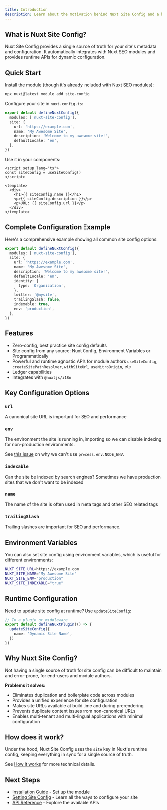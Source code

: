 ```yaml
---
title: Introduction
description: Learn about the motivation behind Nuxt Site Config and a bit about how it works.
---
```


## What is Nuxt Site Config?

Nuxt Site Config provides a single source of truth for your site's metadata and configuration. It automatically integrates with Nuxt SEO modules and provides runtime APIs for dynamic configuration.

## Quick Start

Install the module (though it's already included with Nuxt SEO modules):

```bash
npx nuxi@latest module add site-config
```

Configure your site in `nuxt.config.ts`:

```ts
export default defineNuxtConfig({
  modules: ['nuxt-site-config'],
  site: {
    url: 'https://example.com',
    name: 'My Awesome Site',
    description: 'Welcome to my awesome site!',
    defaultLocale: 'en',
  },
})
```

Use it in your components:

```vue
<script setup lang="ts">
const siteConfig = useSiteConfig()
</script>

<template>
  <div>
    <h1>{{ siteConfig.name }}</h1>
    <p>{{ siteConfig.description }}</p>
    <p>URL: {{ siteConfig.url }}</p>
  </div>
</template>
```

## Complete Configuration Example

Here's a comprehensive example showing all common site config options:

```ts
export default defineNuxtConfig({
  modules: ['nuxt-site-config'],
  site: {
    url: 'https://example.com',
    name: 'My Awesome Site',
    description: 'Welcome to my awesome site!',
    defaultLocale: 'en',
    identity: {
      type: 'Organization',
    },
    twitter: '@mysite',
    trailingSlash: false,
    indexable: true,
    env: 'production',
  },
})
```

## Features

- Zero-config, best practice site config defaults
- Site config from any source: Nuxt Config, Environment Variables or Programmatically
- Powerful and runtime agnostic APIs for module authors `useSiteConfig`, `createSitePathResolver`, `withSiteUrl`, `useNitroOrigin`, etc
- Ledger capabilities
- Integrates with `@nuxtjs/i18n`

## Key Configuration Options

### `url`

A canonical site URL is important for SEO and performance

### `env`

The environment the site is running in, importing so we can disable indexing for non-production environments.

See [this issue](https://github.com/nuxt/nuxt/issues/19819) on why we can't use `process.env.NODE_ENV`.

### `indexable`

Can the site be indexed by search engines? Sometimes we have production sites that we don't want to be indexed.

### `name`

The name of the site is often used in meta tags and other SEO related tags

### `trailingSlash`

Trailing slashes are important for SEO and performance.

## Environment Variables

You can also set site config using environment variables, which is useful for different environments:

```bash
NUXT_SITE_URL=https://example.com
NUXT_SITE_NAME="My Awesome Site"
NUXT_SITE_ENV="production"
NUXT_SITE_INDEXABLE="true"
```

## Runtime Configuration

Need to update site config at runtime? Use `updateSiteConfig`:

```ts
// In a plugin or middleware
export default defineNuxtPlugin(() => {
  updateSiteConfig({
    name: 'Dynamic Site Name',
  })
})
```

## Why Nuxt Site Config?

Not having a single source of truth for site config can be difficult to maintain and error-prone, for end-users and module authors.

**Problems it solves:**

- Eliminates duplication and boilerplate code across modules
- Provides a unified experience for site configuration
- Makes site URLs available at build time and during prerendering
- Prevents duplicate content issues from non-canonical URLs
- Enables multi-tenant and multi-lingual applications with minimal configuration

## How does it work?

Under the hood, Nuxt Site Config uses the `site` key in Nuxt's runtime config, keeping everything in sync for a single source of truth.

See [How it works](/docs/site-config/getting-started/how-it-works) for more technical details.

## Next Steps

- [Installation Guide](/docs/site-config/getting-started/installation) - Set up the module
- [Setting Site Config](/docs/site-config/guides/setting-site-config) - Learn all the ways to configure your site
- [API Reference](/docs/site-config/api/use-site-config) - Explore the available APIs
